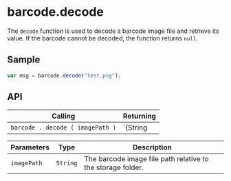 # barcode.decode

The `decode` function is used to decode a barcode image file and retrieve its value. If the barcode cannot be decoded, the function returns `null`.

## Sample

```javascript
var msg = barcode.decode("test.png");
```

## API

| Calling | Returning |
|---|---|
| `barcode . decode ( imagePath )` | `{String | null}` |

| Parameters | Type | Description |
|---|---|---|
| `imagePath` | `String` | The barcode image file path relative to the storage folder. |